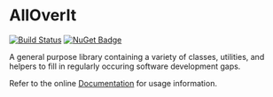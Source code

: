 # AllOverIt
[![Build Status](https://dev.azure.com/mjfreelancing/AllOverIt/_apis/build/status/AllOverIt?branchName=master)](https://dev.azure.com/mjfreelancing/AllOverIt/_build/latest?definitionId=22&branchName=master) [![NuGet Badge](https://buildstats.info/nuget/AllOverIt)](https://www.nuget.org/packages/AllOverIt/)

A general purpose library containing a variety of classes, utilities, and helpers to fill in regularly occuring software development gaps.

Refer to the online [Documentation](https://mjfreelancing.github.io/AllOverIt/) for usage information.
